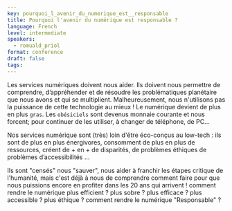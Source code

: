 ```yaml
---
key: pourquoi_l_avenir_du_numerique_est__responsable
title: Pourquoi l'avenir du numérique est responsable ?
language: French
level: intermediate
speakers:
  - romuald_priol
format: conference
draft: false
tags:
---
```

Les services numériques doivent nous aider. 
Ils doivent nous permettre de comprendre, d’appréhender et de résoudre les problématiques planétaire que nous avons et qui se multiplient. 
Malheureusement, nous n'utilisons pas la puissance de cette technologie au mieux ! Le numérique devient de plus en plus `gras`. Les `obésiciels` sont devenus monnaie courante et nous forcent; pour continuer de les utiliser,  à changer de téléphone, de PC...

Nos services numérique sont (très) loin d'être éco-conçus au low-tech : ils sont de  plus en plus énergivores,  consomment de plus en plus de ressources,  créent de + en + de  disparités, de problèmes éthiques de problèmes d’accessibilités ... 

Ils sont "censés" nous "sauver", nous aider à franchir les étapes critique de l'humanité, mais c'est déjà à nous de comprendre comment  faire pour que nous puissions encore en profiter dans les 20 ans qui arrivent ! comment rendre le numérique plus efficient ? plus sobre ? plus efficace ? plus accessible ? plus éthique ? comment rendre le numérique "Responsable" ?


